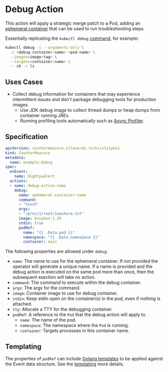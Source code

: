 # Debug Action

This action will apply a strategic merge patch to a Pod, adding an [ephemeral container](https://kubernetes.io/docs/tasks/debug/debug-application/debug-running-pod/#ephemeral-container)
that can be used to run troubleshooting steps.

Essentially replicating the `kubectl debug` [command](https://kubernetes.io/docs/tasks/debug/debug-application/debug-running-pod/),
for example:

```bash
kubectl debug -i --arguments-only \
  -c <debug-container-name> <pod-name> \
  --image=<image:tag> \
  --target=<container-name> \
  -- sh -c ls
```

## Uses Cases

* Collect debug information for containers that may experience intermittent
issues and don't package debugging tools for production images.
  * Use JDK debug image to collect thread dumps or heap dumps from container
  running JREs.
  * Running profiling tools automatically such as [Async Profiler](https://github.com/jvm-profiling-tools/async-profiler).

## Specification

```yaml
apiVersion: countermeasure.vilaverde.rocks/v1alpha1
kind: CounterMeasure
metadata:
  name: example-debug
spec:
  onEvent:
    name: HighCpuAlert
  actions:
  - name: debug-action-name
    debug:
      name: ephemeral-container-name
      command:
      - "touch"
      args:
      - "/proc/1/root/iwashere.txt"
      image: busybox:1.28
      stdin: true
      podRef: 
        name: "{{ .Data.pod }}"
        namespace: "{{ .Data.namespace }}"
        container: main
```

The following properties are allowed under `debug`:

* `name`: The name to use for the ephemeral container. If not provided the operator
will generate a unique name. If a name is provided and the debug action is executed
on the same pod more than once, then the subsequent exection will take no action.
* `command`: The command to execute within the debug container.
* `args`: The args for the command.
* `image`: Container image to use for debug container.
* `stdin`: Keep stdin open on the container(s) in the pod, even if nothing is attached.
* `tty`: Allocate a TTY for the debugging container.
* `podRef`: A reference to the `Pod` that the debug action will apply to.
  * `name`: The name of the pod.
  * `namespace`: The namespace where the `Pod` is running.
  * `container`: Targets processes in this container name.

## Templating

The properties of `podRef` can include [Golang templates](https://pkg.go.dev/text/template)
to be applied against the Event data structure. See the [templating](templating.md)
more details.
